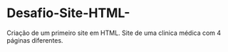 # Desafio-Site-HTML-
Criação de um primeiro site em HTML. Site de uma clinica médica com 4 páginas diferentes.
